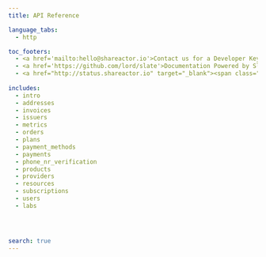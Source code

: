 ```yaml
---
title: API Reference

language_tabs:
  - http

toc_footers:
  - <a href='mailto:hello@shareactor.io'>Contact us for a Developer Key</a>
  - <a href='https://github.com/lord/slate'>Documentation Powered by Slate</a>
  - <a href="http://status.shareactor.io" target="_blank"><span class="color-dot"></span><span class="color-description"></span></a>
  
includes:
  - intro
  - addresses
  - invoices
  - issuers
  - metrics
  - orders
  - plans
  - payment_methods  
  - payments
  - phone_nr_verification
  - products
  - providers
  - resources
  - subscriptions
  - users
  - labs




search: true
---
```


